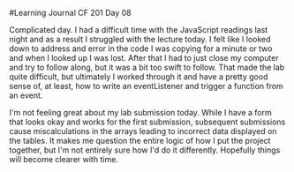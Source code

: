#Learning Journal CF 201 Day 08

Complicated day. I had a difficult time with the JavaScript readings last night and as a result I struggled with the lecture today. I felt like I looked down to address and error in the code I was copying for a minute or two and when I looked up I was lost. After that I had to just close my computer and try to follow along, but it was a bit too swift to follow. That made the lab quite difficult, but ultimately I worked through it and have a pretty good sense of, at least, how to write an eventListener and trigger a function from an event.

I'm not feeling great about my lab submission today. While I have a form that looks okay and works for the first submission, subsequent submissions cause miscalculations in the arrays leading to incorrect data displayed on the tables. It makes me question the entire logic of how I put the project together, but I'm not entirely sure how I'd do it differently. Hopefully things will become clearer with time.
